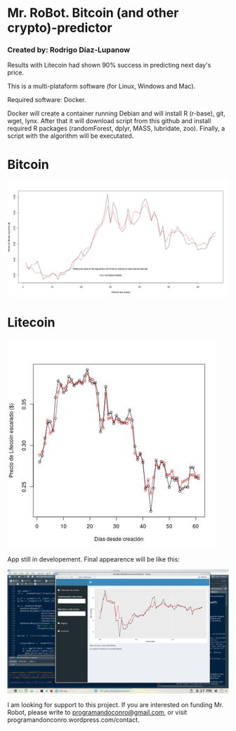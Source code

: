 # Mr. RoBot. Bitcoin (and other crypto)-predictor
### Created by: Rodrigo Díaz-Lupanow

Results with Litecoin had shown 90% success in predicting next day's price.

This is a multi-plataform software (for Linux, Windows and Mac).

Required software: Docker. 

Docker will create a container running Debian and will install R (r-base), git, wget, lynx. After that it will download script from this github and install required R packages (randomForest, dplyr, MASS, lubridate, zoo). Finally, a script with the algorithm will be executated. 

# Bitcoin

![alt text](https://github.com/progamandoconro/Bitcoin-prediction/blob/master/bitcoin_5_ago_2019?raw=true)

# Litecoin

![alt text](https://raw.githubusercontent.com/progamandoconro/Bitcoin-prediction/master/Screenshot_20190806_160605.png)

App still in developement. Final appearence will be like this: 

![alt text](https://raw.githubusercontent.com/progamandoconro/Bitcoin-prediction/master/Screenshot_20190727_203738.png) 

I am looking for support to this project. If you are interested on funding Mr. Robot, please write to programandoconro@gmail.com, or visit programandonconro.wordpress.com/contact. 
